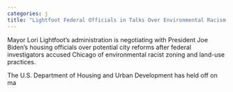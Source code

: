 ```yaml
---
categories: j
title: "Lightfoot Federal Officials in Talks Over Environmental Racism Probe"
---
```


Mayor Lori Lightfoot’s administration is negotiating with President Joe Biden’s housing officials over potential city reforms after federal investigators accused Chicago of environmental racist zoning and land-use practices.



The U.S. Department of Housing and Urban Development has held off on ma
